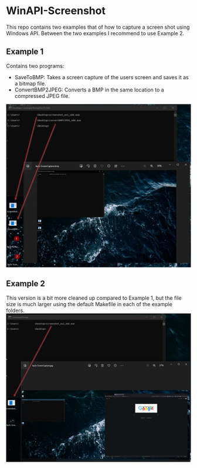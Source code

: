 # WinAPI-Screenshot

This repo contains two examples that of how to capture a screen shot using Windows API. Between the two examples I recommend to use Example 2.

## Example 1
Contains two programs:

- SaveToBMP: Takes a screen capture of the users screen and saves it as a bitmap file.
- ConvertBMP2JPEG: Converts a BMP in the same location to a compressed JPEG file.

![Screenshot1](images/ex1.png)

## Example 2 
This version is a bit more cleaned up compared to Example 1, but the file size is much larger using the default Makefile in each of the example folders.
![Screenshot2](images/ex2.png)
